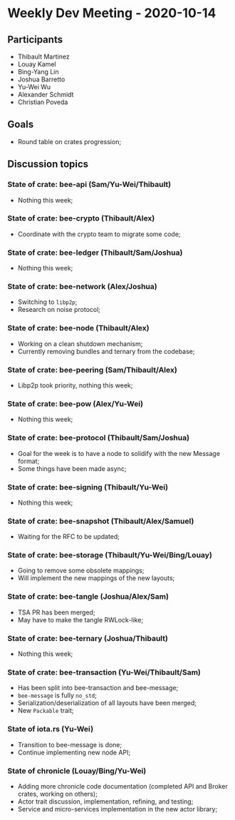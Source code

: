# Weekly Dev Meeting - 2020-10-14

## Participants

- Thibault Martinez
- Louay Kamel
- Bing-Yang Lin
- Joshua Barretto
- Yu-Wei Wu
- Alexander Schmidt
- Christian Poveda

## Goals

- Round table on crates progression;

## Discussion topics

### State of crate: bee-api (Sam/Yu-Wei/Thibault)

- Nothing this week;

### State of crate: bee-crypto (Thibault/Alex)

- Coordinate with the crypto team to migrate some code;

### State of crate: bee-ledger (Thibault/Sam/Joshua)

- Nothing this week;

### State of crate: bee-network (Alex/Joshua)

- Switching to `libp2p`;
- Research on noise protocol;

### State of crate: bee-node (Thibault/Alex)

- Working on a clean shutdown mechanism;
- Currently removing bundles and ternary from the codebase;

### State of crate: bee-peering (Sam/Thibault/Alex)

- Libp2p took priority, nothing this week;

### State of crate: bee-pow (Alex/Yu-Wei)

- Nothing this week;

### State of crate: bee-protocol (Thibault/Sam/Joshua)

- Goal for the week is to have a node to solidify with the new Message format;
- Some things have been made async;

### State of crate: bee-signing (Thibault/Yu-Wei)

- Nothing this week;

### State of crate: bee-snapshot (Thibault/Alex/Samuel)

- Waiting for the RFC to be updated;

### State of crate: bee-storage (Thibault/Yu-Wei/Bing/Louay)

- Going to remove some obsolete mappings;
- Will implement the new mappings of the new layouts;

### State of crate: bee-tangle (Joshua/Alex/Sam)

- TSA PR has been merged;
- May have to make the tangle RWLock-like;

### State of crate: bee-ternary (Joshua/Thibault)

- Nothing this week;

### State of crate: bee-transaction (Yu-Wei/Thibault/Sam)

- Has been split into bee-transaction and bee-message;
- `bee-message` is fully `no_std`;
- Serialization/deserialization of all layouts have been merged;
- New `Packable` trait;

### State of iota.rs (Yu-Wei)

- Transition to bee-message is done;
- Continue implementing new node API;

### State of chronicle (Louay/Bing/Yu-Wei)

- Adding more chronicle code documentation (completed API and Broker crates, working on others);
- Actor trait discussion, implementation, refining, and testing;
- Service and micro-services implementation in the new actor library;

